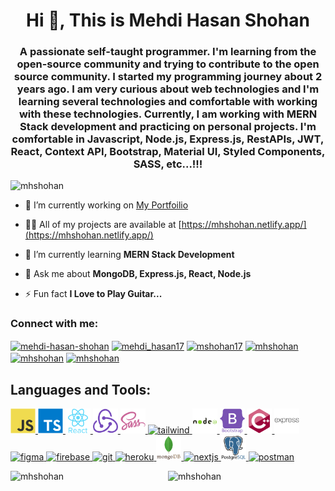 <h1 align="center">Hi 👋, This is Mehdi Hasan Shohan</h1>
<h3 align="center">A passionate self-taught programmer. I'm learning from the open-source community and trying to contribute to the open source community. I started my programming journey about 2 years ago. I am very curious about web technologies and I'm learning several technologies and comfortable with working with these technologies. Currently, I am working with MERN Stack development and practicing on personal projects. I'm comfortable in Javascript, Node.js, Express.js, RestAPIs, JWT, React, Context API, Bootstrap, Material UI, Styled Components, SASS, etc...!!!</h3>

<p align="left"> <img src="https://komarev.com/ghpvc/?username=mhshohan&label=Profile%20views&color=0e75b6&style=flat" alt="mhshohan" /> </p>

- 🔭 I’m currently working on [My Portfoilio](https://mhshohan.netlify.app/)

- 👨‍💻 All of my projects are available at [https://mhshohan.netlify.app/](https://mhshohan.netlify.app/)

- 🌱 I’m currently learning **MERN Stack Development**

- 💬 Ask me about **MongoDB, Express.js, React, Node.js**

- ⚡ Fun fact **I Love to Play Guitar...**

<h3 align="left">Connect with me:</h3>
<p align="left">

<a href="https://linkedin.com/in/mehdi-hasan-shohan" target="blank"><img align="center" src="https://raw.githubusercontent.com/rahuldkjain/github-profile-readme-generator/master/src/images/icons/Social/linked-in-alt.svg" alt="mehdi-hasan-shohan" height="30" width="40" /></a>
<a href="https://twitter.com/mehdi_hasan17" target="blank"><img align="center" src="https://raw.githubusercontent.com/rahuldkjain/github-profile-readme-generator/master/src/images/icons/Social/twitter.svg" alt="mehdi_hasan17" height="30" width="40" /></a>
<a href="https://fb.com/mshohan17" target="blank"><img align="center" src="https://raw.githubusercontent.com/rahuldkjain/github-profile-readme-generator/master/src/images/icons/Social/facebook.svg" alt="mshohan17" height="30" width="40" /></a>
<a href="https://www.leetcode.com/mhshohan" target="blank"><img align="center" src="https://raw.githubusercontent.com/rahuldkjain/github-profile-readme-generator/master/src/images/icons/Social/leet-code.svg" alt="mhshohan" height="30" width="40" /></a>
<a href="https://codepen.io/mhshohan" target="blank"><img align="center" src="https://raw.githubusercontent.com/rahuldkjain/github-profile-readme-generator/master/src/images/icons/Social/codepen.svg" alt="mhshohan" height="30" width="40" /></a>
<a href="https://codesandbox.com/mhshohan" target="blank"><img align="center" src="https://raw.githubusercontent.com/rahuldkjain/github-profile-readme-generator/master/src/images/icons/Social/codesandbox.svg" alt="mhshohan" height="30" width="40" /></a>

</p>

<h2 align="left">Languages and Tools:</h2>
<p align="left"><a href="https://developer.mozilla.org/en-US/docs/Web/JavaScript" target="_blank" rel="noreferrer"><img src="https://raw.githubusercontent.com/devicons/devicon/master/icons/javascript/javascript-original.svg" alt="javascript" width="40" height="40"/> </a><a href="https://www.typescriptlang.org/" target="_blank" rel="noreferrer"> <img src="https://raw.githubusercontent.com/devicons/devicon/master/icons/typescript/typescript-original.svg" alt="typescript" width="40" height="40"/> <a href="https://reactjs.org/" target="_blank" rel="noreferrer"> <img src="https://raw.githubusercontent.com/devicons/devicon/master/icons/react/react-original-wordmark.svg" alt="react" width="40" height="40"/> </a></a><a href="https://redux.js.org" target="_blank" rel="noreferrer"> <img src="https://raw.githubusercontent.com/devicons/devicon/master/icons/redux/redux-original.svg" alt="redux" width="40" height="40"/> </a> <a href="https://sass-lang.com" target="_blank" rel="noreferrer"> <img src="https://raw.githubusercontent.com/devicons/devicon/master/icons/sass/sass-original.svg" alt="sass" width="40" height="40"/> </a> <a href="https://tailwindcss.com/" target="_blank" rel="noreferrer"> <img src="https://www.vectorlogo.zone/logos/tailwindcss/tailwindcss-icon.svg" alt="tailwind" width="40" height="40"/> </a><a href="https://nodejs.org" target="_blank" rel="noreferrer"> <img src="https://raw.githubusercontent.com/devicons/devicon/master/icons/nodejs/nodejs-original-wordmark.svg" alt="nodejs" width="40" height="40"/> </a> <a href="https://getbootstrap.com" target="_blank" rel="noreferrer"> <img src="https://raw.githubusercontent.com/devicons/devicon/master/icons/bootstrap/bootstrap-plain-wordmark.svg" alt="bootstrap" width="40" height="40"/> </a> <a href="https://www.w3schools.com/cpp/" target="_blank" rel="noreferrer"> <img src="https://raw.githubusercontent.com/devicons/devicon/master/icons/cplusplus/cplusplus-original.svg" alt="cplusplus" width="40" height="40"/> </a> <a href="https://expressjs.com" target="_blank" rel="noreferrer"> <img src="https://raw.githubusercontent.com/devicons/devicon/master/icons/express/express-original-wordmark.svg" alt="express" width="40" height="40"/> </a> <a href="https://www.figma.com/" target="_blank" rel="noreferrer"> <img src="https://www.vectorlogo.zone/logos/figma/figma-icon.svg" alt="figma" width="40" height="40"/> </a> <a href="https://firebase.google.com/" target="_blank" rel="noreferrer"> <img src="https://www.vectorlogo.zone/logos/firebase/firebase-icon.svg" alt="firebase" width="40" height="40"/> </a> <a href="https://git-scm.com/" target="_blank" rel="noreferrer"> <img src="https://www.vectorlogo.zone/logos/git-scm/git-scm-icon.svg" alt="git" width="40" height="40"/> </a> <a href="https://heroku.com" target="_blank" rel="noreferrer"> <img src="https://www.vectorlogo.zone/logos/heroku/heroku-icon.svg" alt="heroku" width="40" height="40"/> </a>  <a href="https://www.mongodb.com/" target="_blank" rel="noreferrer"> <img src="https://raw.githubusercontent.com/devicons/devicon/master/icons/mongodb/mongodb-original-wordmark.svg" alt="mongodb" width="40" height="40"/> </a> <a href="https://nextjs.org/" target="_blank" rel="noreferrer"> <img src="https://cdn.worldvectorlogo.com/logos/nextjs-2.svg" alt="nextjs" width="40" height="40"/> </a>  <a href="https://www.postgresql.org" target="_blank" rel="noreferrer"> <img src="https://raw.githubusercontent.com/devicons/devicon/master/icons/postgresql/postgresql-original-wordmark.svg" alt="postgresql" width="40" height="40"/> </a> <a href="https://postman.com" target="_blank" rel="noreferrer"> <img src="https://www.vectorlogo.zone/logos/getpostman/getpostman-icon.svg" alt="postman" width="40" height="40"/> </a>  </p>

<p><img width="40%" height="300px" align="left"src="https://github-readme-stats.vercel.app/api/top-langs?username=mhshohan&show_icons=true&locale=en&layout=compact" alt="mhshohan" />&nbsp;<img width="50%" height="300px"  align="right" src="https://github-readme-stats.vercel.app/api?username=mhshohan&show_icons=true&locale=en" alt="mhshohan" /></p>
